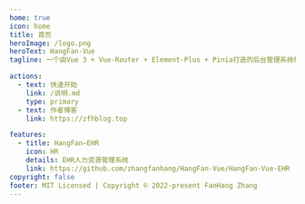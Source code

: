 ```yaml
---
home: true
icon: home
title: 首页
heroImage: /logo.png
heroText: HangFan-Vue
tagline: 一个由Vue 3 + Vue-Router + Element-Plus + Pinia打造的后台管理系统模版

actions:
  - text: 快速开始
    link: /说明.md
    type: primary
  - text: 作者博客
    link: https://zfhblog.top

features:
  - title: HangFan—EHR
    icon: HR
    details: EHR人力资源管理系统
    link: https://github.com/zhangfanhang/HangFan-Vue/HangFan-Vue-EHR
copyright: false
footer: MIT Licensed | Copyright © 2022-present FanHang Zhang
---
```

